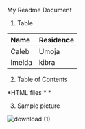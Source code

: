 My Readme Document


1. Table

|Name|Residence|
|:--|:--|
|Caleb|Umoja|
|Imelda|kibra|

2. Table of Contents

*HTML files
*
*

3. Sample picture

![download (1)](https://user-images.githubusercontent.com/91135152/135058853-e3381485-ffe8-4027-9bd1-3450a1855459.jpeg)
